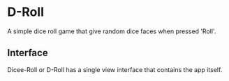 # D-Roll
A simple dice roll game that give random dice faces when pressed 'Roll'.

## Interface
Dicee-Roll or D-Roll has a single view interface that contains the app itself.
